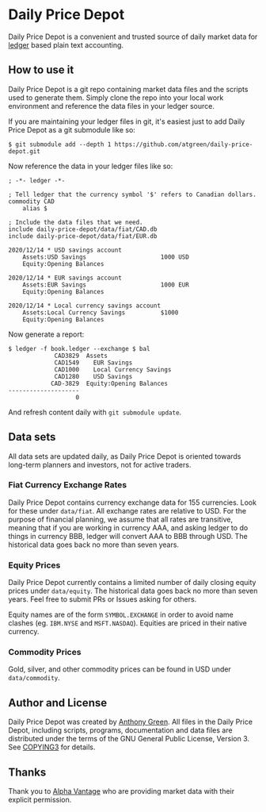 # Daily Price Depot

Daily Price Depot is a convenient and trusted source of daily market
data for [ledger](https://ledger-cli.org) based plain text accounting.

How to use it
--------------

Daily Price Depot is a git repo containing market data files and the
scripts used to generate them. Simply clone the repo into your local
work environment and reference the data files in your ledger source.

If you are maintaining your ledger files in git, it's easiest just to
add Daily Price Depot as a git submodule like so:

    $ git submodule add --depth 1 https://github.com/atgreen/daily-price-depot.git

Now reference the data in your ledger files like so:

    ; -*- ledger -*-

    ; Tell ledger that the currency symbol '$' refers to Canadian dollars.
    commodity CAD
        alias $

    ; Include the data files that we need.
    include daily-price-depot/data/fiat/CAD.db
    include daily-price-depot/data/fiat/EUR.db

    2020/12/14 * USD savings account
        Assets:USD Savings                     1000 USD
        Equity:Opening Balances

    2020/12/14 * EUR savings account
        Assets:EUR Savings                     1000 EUR
        Equity:Opening Balances

    2020/12/14 * Local currency savings account
        Assets:Local Currency Savings          $1000
        Equity:Opening Balances

Now generate a report:

    $ ledger -f book.ledger --exchange $ bal
                 CAD3829  Assets
                 CAD1549    EUR Savings
                 CAD1000    Local Currency Savings
                 CAD1280    USD Savings
                CAD-3829  Equity:Opening Balances
    --------------------
                       0

And refresh content daily with `git submodule update`.


Data sets
--------------

All data sets are updated daily, as Daily Price Depot is oriented
towards long-term planners and investors, not for active traders.

### Fiat Currency Exchange Rates

Daily Price Depot contains currency exchange data for 155 currencies.
Look for these under `data/fiat`. All exchange rates are relative to
USD. For the purpose of financial planning, we assume that all rates
are transitive, meaning that if you are working in currency AAA, and
asking ledger to do things in currency BBB, ledger will convert AAA to
BBB through USD. The historical data goes back no more than seven
years.

### Equity Prices

Daily Price Depot currently contains a limited number of daily closing
equity prices under `data/equity`. The historical data goes back no
more than seven years. Feel free to submit PRs or Issues asking for
others.

Equity names are of the form `SYMBOL.EXCHANGE` in order to avoid name
clashes (eg. `IBM.NYSE` and `MSFT.NASDAQ`). Equities are priced in
their native currency.

### Commodity Prices

Gold, silver, and other commodity prices can be found in USD under
`data/commodity`.


Author and License
-------------------

Daily Price Depot was created by [Anthony
Green](https://github.com/atgreen). All files in the Daily Price
Depot, including scripts, programs, documentation and data files are
distributed under the terms of the GNU General Public License,
Version 3. See
[COPYING3](https://github.com/atgreen/daily-price-depot/blob/master/COPYING3)
for details.


Thanks
-------

Thank you to [Alpha Vantage](https://www.alphavantage.co) who are
providing market data with their explicit permission.
